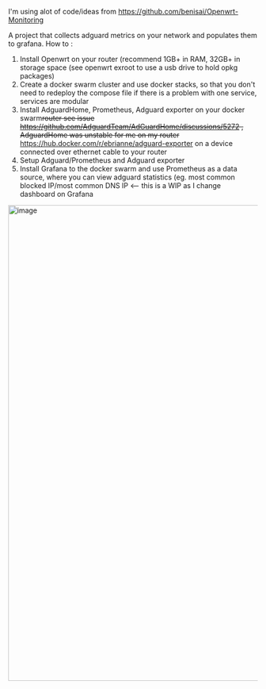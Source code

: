 I'm using alot of code/ideas from https://github.com/benisai/Openwrt-Monitoring

A project that collects adguard metrics on your network and populates them to grafana.
How to :
1) Install Openwrt on your router (recommend 1GB+ in RAM, 32GB+ in storage space (see openwrt exroot to use a usb drive to hold opkg packages)
2) Create a docker swarm cluster and use docker stacks, so that you don't need to redeploy the compose file if there is a problem with one service, services are modular
3) Install AdguardHome, Prometheus, Adguard exporter on your docker swarm<s>router see issue https://github.com/AdguardTeam/AdGuardHome/discussions/5272 , AdguardHome was unstable for me on my router</s> https://hub.docker.com/r/ebrianne/adguard-exporter on a device connected over ethernet cable to your router
4) Setup Adguard/Prometheus and Adguard exporter
5) Install Grafana to the docker swarm and use Prometheus as a data source, where you can view adguard statistics (eg. most common blocked IP/most common DNS IP <-- this is a WIP as I change dashboard on Grafana

<img width="959" alt="image" src="https://github.com/akademsubotnik/router-project/assets/44036625/33aa576a-f37a-477b-8f7b-58ad7409f903">
